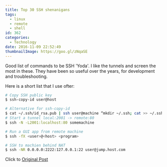 ```yaml
---
title: Top 30 SSH shenanigans
tags:
  - linux
  - remote
  - shell
id: 362
categories:
  - Technology
date: 2016-11-09 22:52:49
thumbnailImage: https://goo.gl/zNqaSE
---
```


Good list of commands to be SSH 'Yoda'. I like the tunnels and screen the most in these. They have been so useful over the years, for development and troubleshooting.

Here is a short list that I use ofter:

``` bash
# Copy SSH public key
$ ssh-copy-id user@host

# Alternative for ssh-copy-id
$ cat ~/.ssh/id_rsa.pub | ssh user@machine “mkdir ~/.ssh; cat >> ~/.ssh/authorized_keys”
# Start a tunnel local:2001 -> remote:80
$ ssh -N -L2001:localhost:80 somemachine

# Run a GUI app from remote machine
$ ssh -fX <user>@<host> <program>

# SSH to machien behind NAT
$ ssh -NR 0.0.0.0:2222:127.0.0.1:22 user@jump.host.com

```
Click to [Original Post][30-ssh-shenanigans]

[30-ssh-shenanigans]: https://www.blackmoreops.com/2016/11/08/top-30-ssh-shenanigans
